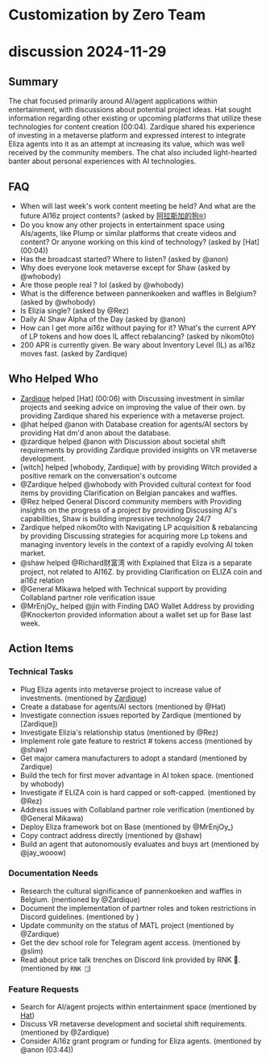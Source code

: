 # Customization by Zero Team

# discussion 2024-11-29

## Summary
The chat focused primarily around AI/agent applications within entertainment, with discussions about potential project ideas. Hat sought information regarding other existing or upcoming platforms that utilize these technologies for content creation (00:04). Zardique shared his experience of investing in a metaverse platform and expressed interest to integrate Eliza agents into it as an attempt at increasing its value, which was well received by the community members. The chat also included light-hearted banter about personal experiences with AI technologies.

## FAQ
- When will last week's work content meeting be held? And what are the future AI16z project contents? (asked by [阿拉斯加的狗🔯](00:03))
- Do you know any other projects in entertainment space using AIs/agents, like Plump or similar platforms that create videos and content? Or anyone working on this kind of technology? (asked by [Hat] (00:04))
- Has the broadcast started? Where to listen? (asked by @anon)
- Why does everyone look metaverse except for Shaw (asked by @whobody)
- Are those people real ? lol (asked by @whobody)
- What is the difference between pannenkoeken and waffles in Belgium? (asked by @whobody)
- Is Elizia single? (asked by @Rez)
- Daily AI Shaw Alpha of the Day (asked by @anon)
- How can I get more ai16z without paying for it? What's the current APY of LP tokens and how does IL affect rebalancing? (asked by nikom0to)
- 200 APR is currently given. Be wary about Inventory Level (IL) as ai16z moves fast. (asked by Zardique)

## Who Helped Who
- [Zardique](00:05) helped [Hat] (00:06) with Discussing investment in similar projects and seeking advice on improving the value of their own. by providing Zardique shared his experience with a metaverse project.
- @hat helped @anon with Database creation for agents/AI sectors by providing Hat dm'd anon about the database.
- @zardique helped @anon with Discussion about societal shift requirements by providing Zardique provided insights on VR metaverse development.
- [witch] helped [whobody, Zardique] with  by providing Witch provided a positive remark on the conversation's outcome
- @Zardique helped @whobody with Provided cultural context for food items by providing Clarification on Belgian pancakes and waffles.
- @Rez helped General Discord community members with Providing insights on the progress of a project by providing Discussing AI's capabilities, Shaw is building impressive technology 24/7
- Zardique helped nikom0to with Navigating LP acquisition & rebalancing by providing Discussing strategies for acquiring more Lp tokens and managing inventory levels in the context of a rapidly evolving AI token market.
- @shaw helped @Richard财富湾 with Explained that Eliza is a separate project, not related to AI16Z. by providing Clarification on ELIZA coin and ai16z relation
- @General Mikawa helped  with Technical support by providing Collabland partner role verification issue
- @MrEnjOy_ helped @jin with Finding DAO Wallet Address by providing @Knockerton provided information about a wallet set up for Base last week.

## Action Items

### Technical Tasks
- Plug Eliza agents into metaverse project to increase value of investments. (mentioned by [Zardique](00:05))
- Create a database for agents/AI sectors (mentioned by @Hat)
- Investigate connection issues reported by Zardique (mentioned by [Zardique])
- Investigate Elizia's relationship status (mentioned by @Rez)
- Implement role gate feature to restrict # tokens access (mentioned by @shaw)
- Get major camera manufacturers to adopt a standard (mentioned by Zardique)
- Build the tech for first mover advantage in AI token space. (mentioned by whobody)
- Investigate if ELIZA coin is hard capped or soft-capped. (mentioned by @Rez)
- Address issues with Collabland partner role verification (mentioned by @General Mikawa)
- Deploy Eliza framework bot on Base (mentioned by @MrEnjOy_)
- Copy contract address directly (mentioned by @shaw)
- Build an agent that autonomously evaluates and buys art (mentioned by @jay_wooow)

### Documentation Needs
- Research the cultural significance of pannenkoeken and waffles in Belgium. (mentioned by @Zardique)
- Document the implementation of partner roles and token restrictions in Discord guidelines. (mentioned by )
- Update community on the status of MATL project (mentioned by @Zardique)
- Get the dev school role for Telegram agent access. (mentioned by @slim)
- Read about price talk trenches on Discord link provided by RNK 🪽. (mentioned by `RNK 🪽`)

### Feature Requests
- Search for AI/agent projects within entertainment space (mentioned by [Hat](00:04))
- Discuss VR metaverse development and societal shift requirements. (mentioned by @Zardique)
- Consider Ai16z grant program or funding for Eliza agents. (mentioned by @anon (03:44))